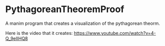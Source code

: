 # PythagoreanTheoremProof
A manim program that creates a visualization of the pythagorean theorm.

Here is the video that it creates: https://www.youtube.com/watch?v=4-Q_9eIIHQ8
